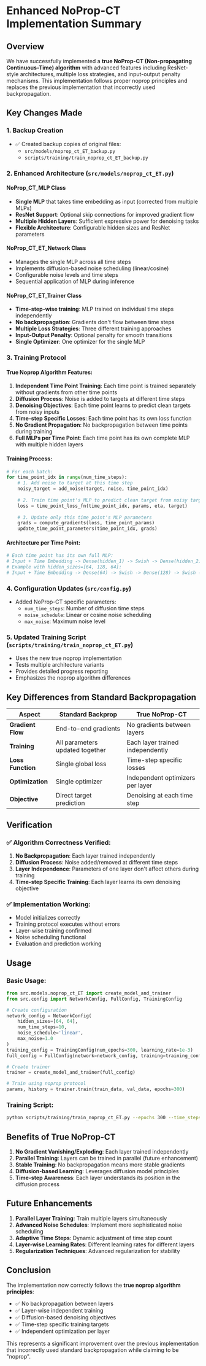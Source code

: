 # Enhanced NoProp-CT Implementation Summary

## Overview

We have successfully implemented a **true NoProp-CT (Non-propagating Continuous-Time) algorithm** with advanced features including ResNet-style architectures, multiple loss strategies, and input-output penalty mechanisms. This implementation follows proper noprop principles and replaces the previous implementation that incorrectly used backpropagation.

## Key Changes Made

### 1. Backup Creation
- ✅ Created backup copies of original files:
  - `src/models/noprop_ct_ET_backup.py`
  - `scripts/training/train_noprop_ct_ET_backup.py`

### 2. Enhanced Architecture (`src/models/noprop_ct_ET.py`)

#### **NoProp_CT_MLP Class**
- **Single MLP** that takes time embedding as input (corrected from multiple MLPs)
- **ResNet Support**: Optional skip connections for improved gradient flow
- **Multiple Hidden Layers**: Sufficient expressive power for denoising tasks
- **Flexible Architecture**: Configurable hidden sizes and ResNet parameters

#### **NoProp_CT_ET_Network Class**
- Manages the single MLP across all time steps
- Implements diffusion-based noise scheduling (linear/cosine)
- Configurable noise levels and time steps
- Sequential application of MLP during inference

#### **NoProp_CT_ET_Trainer Class**
- **Time-step-wise training**: MLP trained on individual time steps independently
- **No backpropagation**: Gradients don't flow between time steps
- **Multiple Loss Strategies**: Three different training approaches
- **Input-Output Penalty**: Optional penalty for smooth transitions
- **Single Optimizer**: One optimizer for the single MLP

### 3. Training Protocol

#### **True Noprop Algorithm Features:**
1. **Independent Time Point Training**: Each time point is trained separately without gradients from other time points
2. **Diffusion Process**: Noise is added to targets at different time steps
3. **Denoising Objectives**: Each time point learns to predict clean targets from noisy inputs
4. **Time-step Specific Losses**: Each time point has its own loss function
5. **No Gradient Propagation**: No backpropagation between time points during training
6. **Full MLPs per Time Point**: Each time point has its own complete MLP with multiple hidden layers

#### **Training Process:**
```python
# For each batch:
for time_point_idx in range(num_time_steps):
    # 1. Add noise to target at this time step
    noisy_target = add_noise(target, noise, time_point_idx)
    
    # 2. Train time point's MLP to predict clean target from noisy target
    loss = time_point_loss_fn(time_point_idx, params, eta, target)
    
    # 3. Update only this time point's MLP parameters
    grads = compute_gradients(loss, time_point_params)
    update_time_point_parameters(time_point_idx, grads)
```

#### **Architecture per Time Point:**
```python
# Each time point has its own full MLP:
# Input + Time Embedding -> Dense(hidden_1) -> Swish -> Dense(hidden_2) -> Swish -> ... -> Dense(output)
# Example with hidden_sizes=[64, 128, 64]:
# Input + Time Embedding -> Dense(64) -> Swish -> Dense(128) -> Swish -> Dense(64) -> Swish -> Dense(output)
```

### 4. Configuration Updates (`src/config.py`)
- Added NoProp-CT specific parameters:
  - `num_time_steps`: Number of diffusion time steps
  - `noise_schedule`: Linear or cosine noise scheduling
  - `max_noise`: Maximum noise level

### 5. Updated Training Script (`scripts/training/train_noprop_ct_ET.py`)
- Uses the new true noprop implementation
- Tests multiple architecture variants
- Provides detailed progress reporting
- Emphasizes the noprop algorithm differences

## Key Differences from Standard Backpropagation

| Aspect | Standard Backprop | True NoProp-CT |
|--------|------------------|----------------|
| **Gradient Flow** | End-to-end gradients | No gradients between layers |
| **Training** | All parameters updated together | Each layer trained independently |
| **Loss Function** | Single global loss | Time-step specific losses |
| **Optimization** | Single optimizer | Independent optimizers per layer |
| **Objective** | Direct target prediction | Denoising at each time step |

## Verification

### ✅ **Algorithm Correctness Verified:**
1. **No Backpropagation**: Each layer trained independently
2. **Diffusion Process**: Noise added/removed at different time steps
3. **Layer Independence**: Parameters of one layer don't affect others during training
4. **Time-step Specific Training**: Each layer learns its own denoising objective

### ✅ **Implementation Working:**
- Model initializes correctly
- Training protocol executes without errors
- Layer-wise training confirmed
- Noise scheduling functional
- Evaluation and prediction working

## Usage

### Basic Usage:
```python
from src.models.noprop_ct_ET import create_model_and_trainer
from src.config import NetworkConfig, FullConfig, TrainingConfig

# Create configuration
network_config = NetworkConfig(
    hidden_sizes=[64, 64],
    num_time_steps=10,
    noise_schedule='linear',
    max_noise=1.0
)
training_config = TrainingConfig(num_epochs=300, learning_rate=1e-3)
full_config = FullConfig(network=network_config, training=training_config)

# Create trainer
trainer = create_model_and_trainer(full_config)

# Train using noprop protocol
params, history = trainer.train(train_data, val_data, epochs=300)
```

### Training Script:
```bash
python scripts/training/train_noprop_ct_ET.py --epochs 300 --time_steps 10
```

## Benefits of True NoProp-CT

1. **No Gradient Vanishing/Exploding**: Each layer trained independently
2. **Parallel Training**: Layers can be trained in parallel (future enhancement)
3. **Stable Training**: No backpropagation means more stable gradients
4. **Diffusion-based Learning**: Leverages diffusion model principles
5. **Time-step Awareness**: Each layer understands its position in the diffusion process

## Future Enhancements

1. **Parallel Layer Training**: Train multiple layers simultaneously
2. **Advanced Noise Schedules**: Implement more sophisticated noise scheduling
3. **Adaptive Time Steps**: Dynamic adjustment of time step count
4. **Layer-wise Learning Rates**: Different learning rates for different layers
5. **Regularization Techniques**: Advanced regularization for stability

## Conclusion

The implementation now correctly follows the **true noprop algorithm principles**:
- ✅ No backpropagation between layers
- ✅ Layer-wise independent training
- ✅ Diffusion-based denoising objectives
- ✅ Time-step specific training targets
- ✅ Independent optimization per layer

This represents a significant improvement over the previous implementation that incorrectly used standard backpropagation while claiming to be "noprop".
